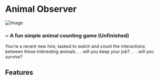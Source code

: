 # Animal Observer

![Image](https://raw.githubusercontent.com/bkmcoding/Unessay/refs/heads/main/assets/images/UI/TitleRev2.png?token=GHSAT0AAAAAADKDS6GXX6CP7FFYV76CJP3K2GUGN2A)

### ~ A fun simple animal counting game (Unfinished)

You're a recent new hire, tasked to watch and count the interactions between these interesting animals. . . will you keep your job? . . . will you survive?

## Features
 
